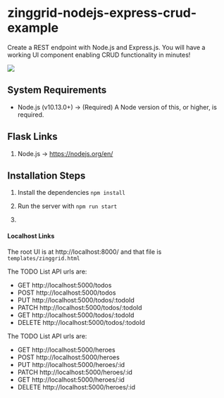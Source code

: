 # zinggrid-nodejs-express-crud-example

Create a REST endpoint with Node.js and Express.js. You will have a working UI component enabling CRUD functionality in minutes!

![](https://d2ddoduugvun08.cloudfront.net/items/3r3a2x2s0w2s2a0W2c2B/Screen%20Recording%202020-02-10%20at%2003.25%20PM.gif)

## System Requirements

- Node.js (v10.13.0+) -> (Required) A Node version of this, or higher, is required.

## Flask Links
1. Node.js -> https://nodejs.org/en/


## Installation Steps

1. Install the dependencies `npm install`

2. Run the server with `npm run start`
3. 
#### Localhost Links

The root UI is at http://localhost:8000/ and that file is `templates/zinggrid.html`

The TODO List API urls are:
- GET http://localhost:5000/todos
- POST http://localhost:5000/todos
- PUT http://localhost:5000/todos/:todoId
- PATCH http://localhost:5000/todos/:todoId
- GET http://localhost:5000/todos/:todoId
- DELETE http://localhost:5000/todos/:todoId

The TODO List API urls are:
- GET http://localhost:5000/heroes
- POST http://localhost:5000/heroes
- PUT http://localhost:5000/heroes/:id
- PATCH http://localhost:5000/heroes/:id
- GET http://localhost:5000/heroes/:id
- DELETE http://localhost:5000/heroes/:id
